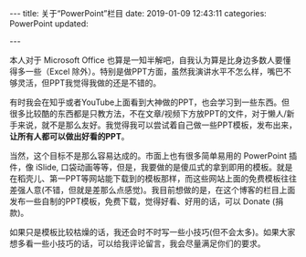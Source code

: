 ​---
title: 关于“PowerPoint”栏目
date: 2019-01-09 12:43:11
categories: PowerPoint
updated: 

​---


本人对于 Microsoft Office 也算是一知半解吧，自我认为算是比身边多数人要懂得多一些（Excel 除外）。特别是做PPT方面，虽然我演讲水平不怎么样，嘴巴不够灵活，但PPT我觉得我做的还是不错的。

<!--more-->

有时我会在知乎或者YouTube上面看到大神做的PPT，也会学习到一些东西。但很多比较酷的东西都是只教方法，不在文章/视频下方放PPT的文件，对于懒人/新手来说，就不是那么友好。我觉得我可以尝试着自己做一些PPT模板，发布出来，**让所有人都可以做出好看的PPT**。

当然，这个目标不是那么容易达成的。市面上也有很多简单易用的 PowerPoint 插件，像 iSlide, 口袋动画等等，但是，我要做的是傻瓜式的拿到即用的模板。就是在稻壳儿、第一PPT等网站能下载到的模板那样，而这些网站上面的免费模板往往差强人意(不错，但就是差那么点感觉)。我目前想做的是，在这个博客的栏目上面发布一些自制的PPT模板，免费下载，觉得好看、好用的话，可以 Donate (捐款)。

如果只是模板比较枯燥的话，我还会时不时写一些小技巧(但不会太多)。如果大家想多看一些小技巧的话，可以给我评论留言，我会尽量满足你们的要求。
